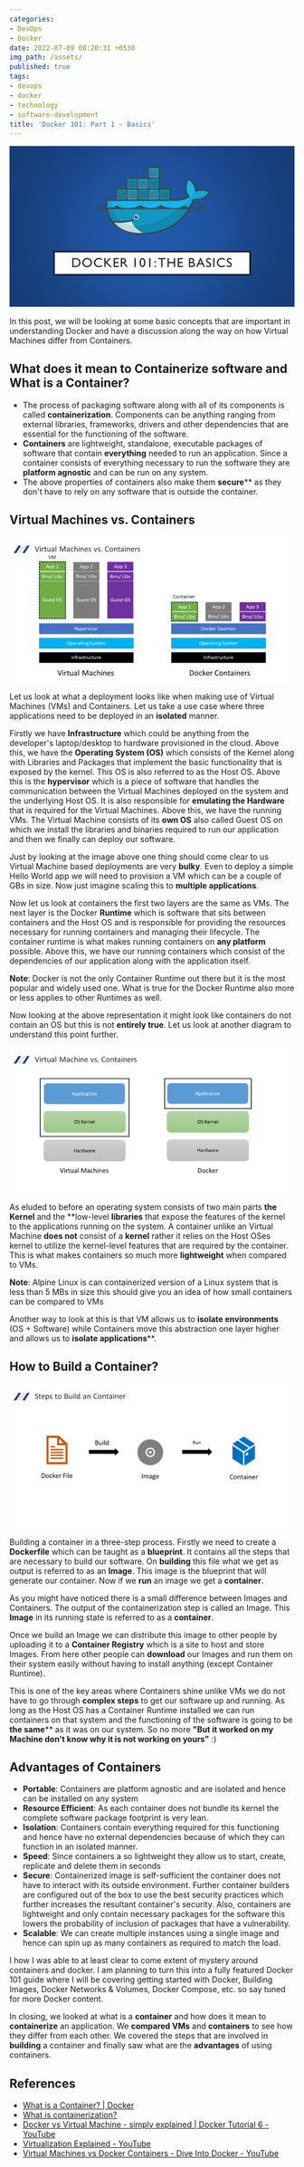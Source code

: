 ```yaml
---
categories:
- DevOps
- Docker
date: 2022-07-09 08:20:31 +0530
img_path: /assets/
published: true
tags:
- devops
- docker
- technology
- software-development
title: 'Docker 101: Part 1 - Basics'
---
```


![banner-image|640](images/docker-basics/docker-101-banner.png)

In this post, we will be looking at some basic concepts that are important in understanding Docker and have a discussion along the way on how Virtual Machines differ from Containers.

## What does it mean to Containerize software and What is a Container?

*   The process of packaging software along with all of its components is called **containerization**. Components can be anything ranging from external libraries, frameworks, drivers and other dependencies that are essential for the functioning of the software.
*   **Containers** are lightweight, standalone, executable packages of software that contain **everything** needed to run an application. Since a container consists of everything necessary to run the software they are **platform agnostic** and can be run on any system.
*   The above properties of containers also make them **secure**** as they don't have to rely on any software that is outside the container.

## Virtual Machines vs. Containers

![VM vs Docker Comparison](images/docker-basics/vm-vs-docker.png)

Let us look at what a deployment looks like when making use of Virtual Machines (VMs) and Containers. Let us take a use case where three applications need to be deployed in an **isolated** manner.

Firstly we have **Infrastructure** which could be anything from the developer's laptop/desktop to hardware provisioned in the cloud. Above this, we have the **Operating System (OS)** which consists of the Kernel along with Libraries and Packages that implement the basic functionality that is exposed by the kernel. This OS is also referred to as the Host OS. Above this is the **hypervisor** which is a piece of software that handles the communication between the Virtual Machines deployed on the system and the underlying Host OS. It is also responsible for **emulating the Hardware** that is required for the Virtual Machines. Above this, we have the running VMs. The Virtual Machine consists of its **own OS** also called Guest OS on which we install the libraries and binaries required to run our application and then we finally can deploy our software.

Just by looking at the image above one thing should come clear to us Virtual Machine based deployments are very **bulky**. Even to deploy a simple Hello World app we will need to provision a VM which can be a couple of GBs in size. Now just imagine scaling this to **multiple applications**.

Now let us look at containers the first two layers are the same as VMs. The next layer is the Docker **Runtime** which is software that sits between containers and the Host OS and is responsible for providing the resources necessary for running containers and managing their lifecycle. The container runtime is what makes running containers on **any platform** possible. Above this, we have our running containers which consist of the dependencies of our application along with the application itself.

**Note**: Docker is not the only Container Runtime out there but it is the most popular and widely used one. What is true for the Docker Runtime also more or less applies to other Runtimes as well.

Now looking at the above representation it might look like containers do not contain an OS but this is not **entirely true**. Let us look at another diagram to understand this point further.

![VM vs Container Comparison](images/docker-basics/vm-vs-container.png)

As eluded to before an operating system consists of two main parts **the Kernel** and the **low-level **libraries** that expose the features of the kernel to the applications running on the system. A container unlike an Virtual Machine **does not** consist of a **kernel** rather it relies on the Host OSes kernel to utilize the kernel-level features that are required by the container. This is what makes containers so much more **lightweight** when compared to VMs.

**Note**: Alpine Linux is can containerized version of a Linux system that is less than 5 MBs in size this should give you an idea of how small containers can be compared to VMs

Another way to look at this is that VM allows us to **isolate environments** (OS + Software) while Containers move this abstraction one layer higher and allows us to **isolate applications****.

## How to Build a Container?

![Container Build Steps](images/docker-basics/container-build-steps.png)

Building a container in a three-step process. Firstly we need to create a **Dockerfile** which can be taught as a **blueprint**. It contains all the steps that are necessary to build our software. On **building** this file what we get as output is referred to as an **Image**. This image is the blueprint that will generate our container. Now if we **run** an image we get a **container**.

As you might have noticed there is a small difference between Images and Containers. The output of the containerization step is called an Image. This **Image** in its running state is referred to as a **container**.

Once we build an Image we can distribute this image to other people by uploading it to a **Container Registry** which is a site to host and store Images. From here other people can **download** our Images and run them on their system easily without having to install anything (except Container Runtime).

This is one of the key areas where Containers shine unlike VMs we do not have to go through **complex steps** to get our software up and running. As long as the Host OS has a Container Runtime installed we can run containers on that system and the functioning of the software is going to be **the same**** as it was on our system. So no more **"But it worked on my Machine don't know why it is not working on yours"** :)

## Advantages of Containers

*   **Portable**: Containers are platform agnostic and are isolated and hence can be installed on any system
*   **Resource Efficient**: As each container does not bundle its kernel the complete software package footprint is very lean.
*   **Isolation**: Containers contain everything required for this functioning and hence have no external dependencies because of which they can function in an isolated manner.
*   **Speed**: Since containers a so lightweight they allow us to start, create, replicate and delete them in seconds
*   **Secure**: Containerized image is self-sufficient the container does not have to interact with its outside environment. Further container builders are configured out of the box to use the best security practices which further increases the resultant container's security. Also, containers are lightweight and only contain necessary packages for the software this lowers the probability of inclusion of packages that have a vulnerability.
*   **Scalable**: We can create multiple instances using a single image and hence can spin up as many containers as required to match the load.

I how I was able to at least clear to come extent of mystery around containers and docker. I am planning to turn this into a fully featured Docker 101 guide where I will be covering getting started with Docker, Building Images, Docker Networks & Volumes, Docker Compose, etc. so say tuned for more Docker content.

In closing, we looked at what is a **container** and how does it mean to **containerize** an application. We **compared VMs** and **containers** to see how they differ from each other. We covered the steps that are involved in **building** a container and finally saw what are the **advantages** of using containers.

## References

*   [What is a Container? \| Docker](https://www.docker.com/resources/what-container/)
*   [What is containerization?](https://www.redhat.com/en/topics/cloud-native-apps/what-is-containerization)
*   [Docker vs Virtual Machine - simply explained \| Docker Tutorial 6 - YouTube](https://www.youtube.com/watch?v=5GanJdbHlAA)
*   [Virtualization Explained - YouTube](https://www.youtube.com/watch?v=FZR0rG3HKIk)
*   [Virtual Machines vs Docker Containers - Dive Into Docker - YouTube](https://www.youtube.com/watch?v=TvnZTi_gaNc)